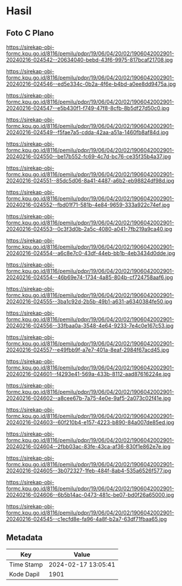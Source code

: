 # Hasil

## Foto C Plano

https://sirekap-obj-formc.kpu.go.id/8116/pemilu/pdpr/19/06/04/20/02/1906042002901-20240216-024542--20634040-bebd-43f6-9975-817bcaf21708.jpg

https://sirekap-obj-formc.kpu.go.id/8116/pemilu/pdpr/19/06/04/20/02/1906042002901-20240216-024546--ed5e334c-0b2a-4f6e-b4bd-a0ee8dd9475a.jpg

https://sirekap-obj-formc.kpu.go.id/8116/pemilu/pdpr/19/06/04/20/02/1906042002901-20240216-024547--e5b430f1-f749-47f8-8cfb-8b5df27d50c0.jpg

https://sirekap-obj-formc.kpu.go.id/8116/pemilu/pdpr/19/06/04/20/02/1906042002901-20240216-024549--f5fae7a5-cdda-42aa-a51a-1460fb8af84d.jpg

https://sirekap-obj-formc.kpu.go.id/8116/pemilu/pdpr/19/06/04/20/02/1906042002901-20240216-024550--be17b552-fc69-4c7d-bc76-ce35f35b4a37.jpg

https://sirekap-obj-formc.kpu.go.id/8116/pemilu/pdpr/19/06/04/20/02/1906042002901-20240216-024551--85dc5d06-8a41-4487-a6b2-eb98824df98d.jpg

https://sirekap-obj-formc.kpu.go.id/8116/pemilu/pdpr/19/06/04/20/02/1906042002901-20240216-024552--fbd01f71-581b-4e84-9659-333a922c74ef.jpg

https://sirekap-obj-formc.kpu.go.id/8116/pemilu/pdpr/19/06/04/20/02/1906042002901-20240216-024553--0c3f3d0b-2a5c-4080-a041-7fb219a9ca40.jpg

https://sirekap-obj-formc.kpu.go.id/8116/pemilu/pdpr/19/06/04/20/02/1906042002901-20240216-024554--a6c8e7c0-43df-44eb-bb1b-4eb3434d0dde.jpg

https://sirekap-obj-formc.kpu.go.id/8116/pemilu/pdpr/19/06/04/20/02/1906042002901-20240216-024554--46b69e74-1734-4a85-804b-cf724758aaf6.jpg

https://sirekap-obj-formc.kpu.go.id/8116/pemilu/pdpr/19/06/04/20/02/1906042002901-20240216-024555--3ba1c92d-2b5b-49b1-a631-a6340384fe50.jpg

https://sirekap-obj-formc.kpu.go.id/8116/pemilu/pdpr/19/06/04/20/02/1906042002901-20240216-024556--33fbaa0a-3548-4e64-9233-7e4c0e167c53.jpg

https://sirekap-obj-formc.kpu.go.id/8116/pemilu/pdpr/19/06/04/20/02/1906042002901-20240216-024557--e49fbb9f-a7e7-401a-8eaf-2984f67acd45.jpg

https://sirekap-obj-formc.kpu.go.id/8116/pemilu/pdpr/19/06/04/20/02/1906042002901-20240216-024601--f4293e41-569a-433b-8112-aad87616224e.jpg

https://sirekap-obj-formc.kpu.go.id/8116/pemilu/pdpr/19/06/04/20/02/1906042002901-20240216-024602--a8cee67b-7a75-4e0e-9af5-2a073c02f41e.jpg

https://sirekap-obj-formc.kpu.go.id/8116/pemilu/pdpr/19/06/04/20/02/1906042002901-20240216-024603--60f210b4-e157-4223-b890-84a007de85ed.jpg

https://sirekap-obj-formc.kpu.go.id/8116/pemilu/pdpr/19/06/04/20/02/1906042002901-20240216-024604--2fbb03ac-83fe-43ca-af36-830f1e862e7e.jpg

https://sirekap-obj-formc.kpu.go.id/8116/pemilu/pdpr/19/06/04/20/02/1906042002901-20240216-024605--3b072327-1feb-484f-8ab4-535a6526f577.jpg

https://sirekap-obj-formc.kpu.go.id/8116/pemilu/pdpr/19/06/04/20/02/1906042002901-20240216-024606--6b5b14ac-0473-481c-be07-bd0f26a65000.jpg

https://sirekap-obj-formc.kpu.go.id/8116/pemilu/pdpr/19/06/04/20/02/1906042002901-20240216-024545--c1ecfd8e-fa96-4a8f-b2a7-63df71fbaa65.jpg


## Metadata

| Key        | Value               |
| ---------- | ------------------- |
| Time Stamp | 2024-02-17 13:05:41 |
| Kode Dapil | 1901                |



